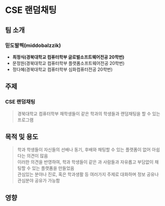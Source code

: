 # CSE 랜덤채팅
## 팀 소개
### 믿도발찍(middobalzzik)
- **최정식(경북대학교 컴퓨터학부 글로벌소프트웨어전공 20학번)**   
- 문정원(경북대학교 컴퓨터학부 플랫폼소프트웨어전공 20학번)   
- 정다혜(경북대학교 컴퓨터학부 심화컴퓨터전공 20학번)
## 주제
### CSE 랜덤채팅
> 경북대학교 컴퓨터학부 재학생들이 같은 학과의 학생들과 랜덤채팅을 할 수 있는 프로그램
## 목적 및 용도
> 학과 학생들이 자신들의 선배나 동기, 후배와 채팅할 수 있는 플랫폼이 없어 아쉽다는 의견이 많음    
> 이러한 의견을 반영하여, 학과 학생들이 같은 과 사람들과 자유롭고 부담없이 채팅할 수 있는 플랫폼을 만들었음    
> 관심있는 분야나 진로, 혹은 학과생활 등 여러가지 주제로 대화하며 정보 공유나 관심분야 공유가 가능함   
## 영향
